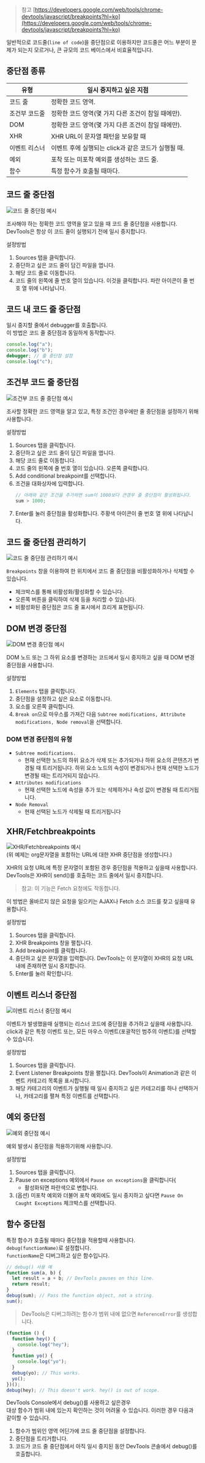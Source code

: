 > 참고
> [https://developers.google.com/web/tools/chrome-devtools/javascript/breakpoints?hl=ko](https://developers.google.com/web/tools/chrome-devtools/javascript/breakpoints?hl=ko)

일반적으로 코드줄(`line of code`)을 중단점으로 이용하지만 코드줄은 어느 부분이 문제가 되는지 모르거나, 큰 규모의 코드 베이스에서 비효율적입니다.

## 중단점 종류

| 유형          | 일시 중지하고 싶은 지점                             |
| ------------- | --------------------------------------------------- |
| 코드 줄       | 정확한 코드 영역.                                   |
| 조건부 코드줄 | 정확한 코드 영역(몇 가지 다른 조건이 참일 때에만).  |
| DOM           | 정확한 코드 영역(몇 가지 다른 조건이 참일 때에만).  |
| XHR           | XHR URL이 문자열 패턴을 보유할 때                   |
| 이벤트 리스너 | 이벤트 후에 실행되는 click과 같은 코드가 실행될 때. |
| 예외          | 포착 또는 미포착 예외를 생성하는 코드 줄.           |
| 함수          | 특정 함수가 호출될 때마다.                          |

## 코드 줄 중단점

<img src="/assets/images/chrome-devtools-js-pause-breakpoints/loc-breakpoint.png" alt="코드 줄 중단점 예시" style="max-width:800px;">

조사해야 하는 정확한 코드 영역을 알고 있을 때 코드 줄 중단점을 사용합니다. DevTools은 항상 이 코드 줄이 실행되기 전에 일시 중지합니다.

설정방법

1. Sources 탭을 클릭합니다.
1. 중단하고 싶은 코드 줄이 담긴 파일을 엽니다.
1. 해당 코드 줄로 이동합니다.
1. 코드 줄의 왼쪽에 줄 번호 열이 있습니다. 이것을 클릭합니다. 파란 아이콘이 줄 번호 열 위에 나타납니다.

## 코드 내 코드 줄 중단점

일시 중지할 줄에서 debugger를 호출합니다.<Br />
이 방법은 코드 줄 중단점과 동일하게 동작합니다.

```js
console.log("a");
console.log("b");
debugger; // 줄 중단점 설정
console.log("c");
```

## 조건부 코드 줄 중단점

<img src="/assets/images/chrome-devtools-js-pause-breakpoints/conditional-loc-breakpoint.png" alt="조건부 코드 줄 중단점 예시" style="max-width:800px;" />

조사할 정확한 코드 영역을 알고 있고, 특정 조건인 경우에만 줄 중단점을 설정하기 위해 사용합니다.

설정방법

1. Sources 탭을 클릭합니다.
1. 중단하고 싶은 코드 줄이 담긴 파일을 엽니다.
1. 해당 코드 줄로 이동합니다.
1. 코드 줄의 왼쪽에 줄 번호 열이 있습니다. 오른쪽 클릭합니다.
1. Add conditional breakpoint를 선택합니다.
1. 조건을 대화상자에 입력합니다.
   ```js
   // 아래와 같은 조건을 추가하면 sum이 1000보다 큰경우 줄 중단점이 활성화됩니다.
   sum > 1000;
   ```
1. Enter를 눌러 중단점을 활성화합니다. 주황색 아이콘이 줄 번호 열 위에 나타납니다.

## 코드 줄 중단점 관리하기

<img src="/assets/images/chrome-devtools-js-pause-breakpoints/breakpoints-pane.png" alt="코드 줄 중단점 관리하기 예시" style="max-width:800px;" />

`Breakpoints` 창을 이용하여 한 위치에서 코드 줄 중단점을 비활성화하거나 삭제할 수 있습니다.

- 체크박스를 통해 비활성화/활성화할 수 있습니다.
- 오른쪽 버튼을 클릭하여 삭제 등을 처리할 수 있습니다.
- 비활성화된 중단점은 코드 줄 표시에서 흐리게 표현됩니다.

## DOM 변경 중단점

<img src="/assets/images/dom-change-breakpoint.png" alt="DOM 변경 중단점 예시" style="max-width:800px;" />

DOM 노드 또는 그 하위 요소를 변경하는 코드에서 일시 중지하고 싶을 때 DOM 변경 중단점을 사용합니다.

설정방법

1. `Elements` 탭을 클릭합니다.
1. 중단점을 설정하고 싶은 요소로 이동합니다.
1. 요소를 오른쪽 클릭합니다.
1. `Break on`으로 마우스를 가져간 다음 `Subtree modifications, Attribute modifications, Node removal`을 선택합니다.

### DOM 변경 중단점의 유형

- `Subtree modifications.`
  - 현재 선택한 노드의 하위 요소가 삭제 또는 추가되거나 하위 요소의 콘텐츠가 변경될 때 트리거됩니다. 하위 요소 노드의 속성이 변경되거나 현재 선택한 노드가 변경될 때는 트리거되지 않습니다.
- `Attributes modifications`
  - 현재 선택한 노드에 속성을 추가 또는 삭제하거나 속성 값이 변경될 때 트리거됩니다.
- `Node Removal`
  - 현재 선택된 노드가 삭제될 때 트리거됩니다

## XHR/Fetchbreakpoints

<img src="/assets/images/xhr-breakpoint.png" alt="XHR/Fetchbreakpoints 예시" style="max-width:800px;" /><br />
(위 예제는 org문자열을 포함하는 URL에 대한 XHR 중단점을 생성합니다.)

XHR의 요청 URL에 특정 문자열이 포함된 경우 중단점을 적용하고 싶을때 사용합니다.<br />
DevTools은 XHR이 send()를 호출하는 코드 줄에서 일시 중지합니다.

> 참고: 이 기능은 Fetch 요청에도 작동합니다.

이 방법은 올바르지 않은 요청을 일으키는 AJAX나 Fetch 소스 코드를 찾고 싶을때 유용합니다.

설정방법

1. Sources 탭을 클릭합니다.
1. XHR Breakpoints 창을 펼칩니다.
1. Add breakpoint를 클릭합니다.
1. 중단하고 싶은 문자열을 입력합니다. DevTools는 이 문자열이 XHR의 요청 URL 내에 존재하면 일시 중지합니다.
1. Enter를 눌러 확인합니다.

## 이벤트 리스너 중단점

<img src="/assets/images/event-listener-breakpoint.png" alt="이벤트 리스너 중단점 예시" style="max-width:800px;" /><br />

이벤트가 발생했을때 실행되는 리스너 코드에 중단점을 추가하고 싶을때 사용합니다.<br />
click과 같은 특정 이벤트 또는, 모든 마우스 이벤트(포괄적인 범주의 이벤트)를 선택할 수 있습니다.

설정방법

1. Sources 탭을 클릭합니다.
1. Event Listener Breakpoints 창을 펼칩니다. DevTools이 Animation과 같은 이벤트 카테고리 목록을 표시합니다.
1. 해당 카테고리의 이벤트가 실행될 때 일시 중지하고 싶은 카테고리를 하나 선택하거나, 카테고리를 펼쳐 특정 이벤트를 선택합니다.

## 예외 중단점

<img src="/assets/images/uncaught-exception.png" alt="예외 중단점 예시" style="max-width:800px;" /><br />

예외 발생시 중단점을 적용하기위해 사용합니다.

설정방법

1. Sources 탭을 클릭합니다.
1. Pause on exceptions 예외에서 `Pause on exceptions`을 클릭합니다{
   - 활성화되면 파란색으로 변합니다.
1. (옵션) 미포착 예외와 더불어 포착 예외에도 일시 중지하고 싶다면 `Pause On Caught Exceptions` 체크박스를 선택합니다.

## 함수 중단점

특정 함수가 호출될 때마다 중단점을 적용할때 사용합니다.<br />
`debug(functionName)`로 설정합니다.<br />
`functionName`은 디버그하고 싶은 함수입니다.

```js
// debug() 사용 예
function sum(a, b) {
  let result = a + b; // DevTools pauses on this line.
  return result;
}
debug(sum); // Pass the function object, not a string.
sum();
```

> DevTools은 디버그하려는 함수가 범위 내에 없으면 `ReferenceError`를 생성합니다.

```js
(function () {
  function hey() {
    console.log("hey");
  }
  function yo() {
    console.log("yo");
  }
  debug(yo); // This works.
  yo();
})();
debug(hey); // This doesn't work. hey() is out of scope.
```

DevTools Console에서 debug()를 사용하고 싶은경우<br />
대상 함수가 범위 내에 있는지 확인하는 것이 어려울 수 있습니다. 이러한 경우 다음과 같이할 수 있습니다.

1. 함수가 범위인 영역 어딘가에 코드 줄 중단점을 설정합니다.
1. 중단점을 트리거합니다.
1. 코드가 코드 줄 중단점에서 아직 일시 중지된 동안 DevTools 콘솔에서 debug()를 호출합니다.
